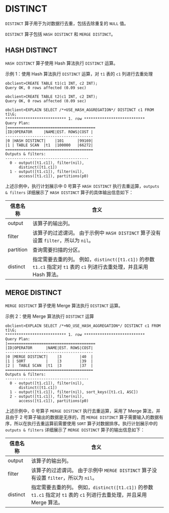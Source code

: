 DISTINCT 
=============================

`DISTINCT` 算子用于为对数据行去重，包括去除重复的 `NULL` 值。

`DISTINCT` 算子包括 `HASH DISTINCT` 和 `MERGE DISTINCT`。

HASH DISTINCT 
----------------------------------

`HASH DISTINCT` 算子使用 Hash 算法执行 `DISTINCT` 运算。

示例 1：使用 Hash 算法执行 `DISTINCT` 运算，对 `t1` 表的 `c1` 列进行去重处理

    obclient>CREATE TABLE t1(c1 INT, c2 INT);
    Query OK, 0 rows affected (0.09 sec)
    
    obclient>CREATE TABLE t2(c1 INT, c2 INT);
    Query OK, 0 rows affected (0.09 sec)
    
    obclient>EXPLAIN SELECT /*+USE_HASH_AGGREGATION*/ DISTINCT c1 FROM t1\G;
    *************************** 1. row ***************************
    Query Plan: 
    |=======================================
    |ID|OPERATOR     |NAME|EST. ROWS|COST |
    ---------------------------------------
    |0 |HASH DISTINCT|    |101      |99169|
    |1 | TABLE SCAN  |t1  |100000   |66272|
    =======================================
    Outputs & filters: 
    -------------------------------------
      0 - output([t1.c1]), filter(nil), 
          distinct([t1.c1])
      1 - output([t1.c1]), filter(nil), 
          access([t1.c1]), partitions(p0)



上述示例中，执行计划展示中 0 号算子 `HASH DISTINCT` 执行去重运算，`outputs & filters` 详细展示了 `HASH DISTINCT` 算子的具体输出信息如下：


| **信息名称**  |                                               **含义**                                                |
|-----------|-----------------------------------------------------------------------------------------------------|
| output    | 该算子的输出列。                                                                                            |
| filter    | 该算子的过滤谓词。 由于示例中 `HASH DISTINCT` 算子没有设置 `filter`，所以为 `nil`。                          |
| partition | 查询需要扫描的分区。                                                                                          |
| distinct  | 指定需要去重的列。 例如，`distinct([t1.c1])` 的参数 `t1.c1` 指定对 `t1` 表的 `c1` 列进行去重处理，并且采用 Hash 算法。 |



MERGE DISTINCT 
-----------------------------------

`MERGE DISTINCT` 算子使用 Merge 算法执行 `DISTINCT` 运算。

示例 2：使用 Merge 算法执行 `DISTINCT` 运算

    obclient>EXPLAIN SELECT /*+NO_USE_HASH_AGGREGATION*/ DISTINCT c1 FROM t1\G;
    *************************** 1. row ***************************
    Query Plan: 
    |=======================================
    |ID|OPERATOR      |NAME|EST. ROWS|COST|
    ---------------------------------------
    |0 |MERGE DISTINCT|    |3        |40  |
    |1 | SORT         |    |3        |39  |
    |2 |  TABLE SCAN  |t1  |3        |37  |
    =======================================
    Outputs & filters: 
    -------------------------------------
      0 - output([t1.c1]), filter(nil), 
          distinct([t1.c1])
      1 - output([t1.c1]), filter(nil), sort_keys([t1.c1, ASC])
      2 - output([t1.c1]), filter(nil), 
          access([t1.c1]), partitions(p0)



上述示例中，0 号算子 `MERGE DISTINCT` 执行去重运算，采用了 Merge 算法，并且由于 2 号算子输出的数据是无序的，而 `MERGE DISTINCT` 算子需要输入的数据有序，所以在执行去重运算前需要使用 `SORT` 算子对数据排序。执行计划展示中的 `outputs & filters` 详细展示了 `MERGE DISTINCT` 算子的输出信息如下：


| **信息名称** |                                                **含义**                                                |
|----------|------------------------------------------------------------------------------------------------------|
| output   | 该算子的输出列。                                                                                             |
| filter   | 该算子的过滤谓词。 由于示例中 `MERGE DISTINCT` 算子没有设置 `filter`，所以为 `nil`。                          |
| distinct | 指定需要去重的列。 例如，`distinct([t1.c1])` 的参数 `t1.c1` 指定对 `t1` 表的 `c1` 列进行去重处理，并且采用 Merge 算法。 |


